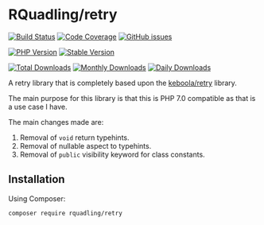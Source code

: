 # RQuadling/retry

[![Build Status](https://img.shields.io/travis/rquadling/retry.svg?style=for-the-badge&logo=travis)](https://travis-ci.org/rquadling/retry)
[![Code Coverage](https://img.shields.io/scrutinizer/coverage/g/rquadling/retry.svg?style=for-the-badge&logo=scrutinizer)](https://scrutinizer-ci.com/g/rquadling/retry/)
[![GitHub issues](https://img.shields.io/github/issues/rquadling/retry.svg?style=for-the-badge&logo=github)](https://github.com/rquadling/retry/issues)

[![PHP Version](https://img.shields.io/packagist/php-v/rquadling/retry.svg?style=for-the-badge)](https://github.com/rquadling/retry)
[![Stable Version](https://img.shields.io/packagist/v/rquadling/retry.svg?style=for-the-badge&label=Latest)](https://packagist.org/packages/rquadling/retry)

[![Total Downloads](https://img.shields.io/packagist/dt/rquadling/retry.svg?style=for-the-badge&label=Total+downloads)](https://packagist.org/packages/rquadling/retry)
[![Monthly Downloads](https://img.shields.io/packagist/dm/rquadling/retry.svg?style=for-the-badge&label=Monthly+downloads)](https://packagist.org/packages/rquadling/retry)
[![Daily Downloads](https://img.shields.io/packagist/dd/rquadling/retry.svg?style=for-the-badge&label=Daily+downloads)](https://packagist.org/packages/rquadling/retry)

A retry library that is completely based upon the [keboola/retry](https://github.com/keboola/retry) library.

The main purpose for this library is that this is PHP 7.0 compatible as that is a use case I have.

The main changes made are:
1. Removal of `void` return typehints.
2. Removal of nullable aspect to typehints.
3. Removal of `public` visibility keyword for class constants.

## Installation

Using Composer:

```sh
composer require rquadling/retry
```

